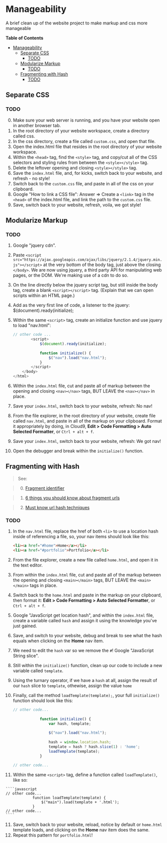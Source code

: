 # Manageability
A brief clean up of the website project to make markup and css more manageable

**Table of Contents**

- [Manageability](#manageability)
  - [Separate CSS](#separate-css)
    - [TODO](#todo)
  - [Modularize Markup](#modularize-markup)
    - [TODO](#todo-1)
  - [Fragmenting with Hash](#fragmenting-with-hash)
    - [TODO](#todo-2)

## Separate CSS

### TODO

0. Make sure your web server is running, and you have your website open in another browser tab.
1. In the root directory of your website workspace, create a directory called css.
2. In the css directory, create a file called `custom.css`, and open that file.
3. Open the index.html file that resides in the root directory of your website workspace.
4. Within the `<head>` tag, find the `<style>` tag, and copy/cut all of the CSS selectors and styling rules from between the `<style></style>` tag.
5. Delete the leftover opening and closing `<style></style>` tag.
6. Save the `index.html` file, and, for kicks, switch back to your website, and refresh - no style!
7. Switch back to the `custom.css` file, and paste in all of the css on your clipboard.
8. Google "How to link a CSS file": Answer => Create a `<link>` tag in the `<head>` of the index.html file, and link the path to the `custom.css` file.
9. Save, switch back to your website, refresh, voila, we got style!

## Modularize Markup

### TODO

1. Google "jquery cdn".
2. Paste `<script src="https://ajax.googleapis.com/ajax/libs/jquery/2.1.4/jquery.min.js"></script>` at the very bottom of the body tag, just above the closing `</body>`. We are now using jquery, a third party API for manipulating web pages, or the DOM. We're making use of a cdn to do so.
3. On the line directly below the jquery script tag, but still inside the body tag, create a blank `<script></script>` tag. (Explain that we can open scripts within an HTML page.)
4. Add as the very first line of code, a listener to the jquery:
        $(document).ready(initialize);
5. Within the same `<script>` tag, create an initialize function and use jquery to load "nav.html":

    ````javascript
    // other code ...
            <script>
                $(document).ready(initialize);
                
                function initialize() {
                    $("nav").load("nav.html");
                }
            </script>
        </body>
    </html>
    ````

6. Within the `index.html` file, cut and paste all of markup between the opening and closing `<nav></nav>` tags, BUT LEAVE the `<nav></nav>` in place.
7. Save your `index.html`, switch back to your website, refresh: No nav!
8. From the file explorer, in the root directory of your website, create file called `nav.html`, and paste in all of the markup on your clipboard. Format it appropriately by doing, in Cloud9, **Edit > Code Formatting > Auto Selected Formatter**, or `Ctrl + alt + f`.
9. Save your `index.html`, switch back to your website, refresh: We got nav!
10. Open the debugger and break within the `initialize()` function.

## Fragmenting with Hash

> See:

> 0. <a href="https://en.wikipedia.org/wiki/Fragment_identifier" target="_blank">Fragment identifier</a>

> 1. <a href="https://blog.httpwatch.com/2011/03/01/6-things-you-should-know-about-fragment-urls/" target="_blank">6 things you should know about fragment urls</a>

> 2. <a href="http://blog.mgm-tp.com/2011/10/must-know-url-hashtechniques-for-ajax-applications/" target="_blank">Must know url hash techniques</a>

### TODO

1. In the `nav.html` file, replace the href of both `<li>` to use a location hash inside of referencing a file, so, your nav items should look like this:

    ````HTML
    <li><a href="#home">Home</a></li>
    <li><a href="#portfolio">Portfolio</a></li>
    ````

2. From the file explorer, create a new file called `home.html`, and open it in the text editor.
3. From within the `index.html` file, cut and paste all of the markup between the opening and closing `<main></main>` tags, BUT LEAVE the `<main></main>` tags in place.
4. Switch back to the `home.html` and paste in the markup on your clipboard, then format it: **Edit > Code Formatting > Auto Selected Formatter**, or `Ctrl + alt + f`.
5. Google "JavaScript get location hash", and within the `index.html` file, create a variable called `hash` and assign it using the knowledge you've just gained.  
6. Save, and switch to your website, debug and break to see what the hash equals when clicking on the **Home** nav item.
7. We need to edit the `hash` var so we remove the `#`! Google "JavaScript String slice".
8. Still within the `initialize()` function, clean up our code to include a new variable called `template`.
9. Using the turnary operator, if we have a `hash` at all, assign the result of our `hash` slice to `template`, othewise, assign the value `home`
9. Finally, call the method `loadTemplate(template);`, your full `initialize()` function should look like this:

    ````javascript
    // other code...
                
                function initialize() {
                    var hash, template;
                    
                    $("nav").load("nav.html");
                    
                    hash = window.location.hash;
                    template = hash ? hash.slice(1) : 'home';
                    loadTemplate(template);
                }
                
    // other code...
    ````

10.  Within the same `<script>` tag, define a function called `loadTemplate()`, like so:

    ````javascript
    // other code...
                function loadTemplate(template) {
                    $("main").load(template + '.html');
                }
    // other code...
    ````

11. Save, switch back to your website, reload, notice by default or `home.html` template loads, and clicking on the **Home** nav item does the same.
12. Repeat this pattern for `portfolio.html`!